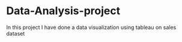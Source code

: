 # Data-Analysis-project
In this project I have done a data visualization using tableau on sales dataset
